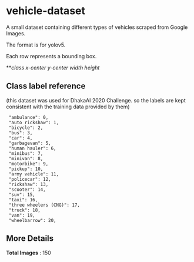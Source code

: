 # vehicle-dataset
A small dataset containing different types of vehicles scraped from Google Images.

The format is for yolov5.

Each row represents a bounding box.

***class x-center y-center width height*

## Class label reference 

(this dataset was used for DhakaAI 2020 Challenge. so the 
labels are kept consistent with the training data provided by them)

     "ambulance": 0,
     "auto rickshaw": 1,
     "bicycle": 2,
     "bus": 3,
     "car": 4,
     "garbagevan": 5,
     "human hauler": 6,
     "minibus": 7,
     "minivan": 8,
     "motorbike": 9,
     "pickup": 10,
     "army vehicle": 11,
     "policecar": 12,
     "rickshaw": 13,
     "scooter": 14,
     "suv": 15,
     "taxi": 16,
     "three wheelers (CNG)": 17,
     "truck": 18,
     "van": 19,
     "wheelbarrow": 20,

## More Details
**Total Images** : 150
